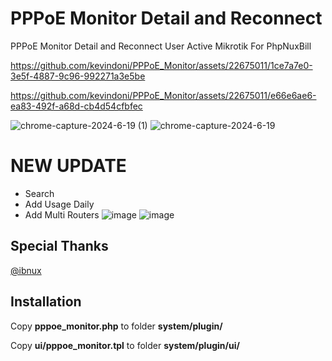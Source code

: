 # PPPoE Monitor Detail and Reconnect

 PPPoE Monitor Detail and Reconnect User Active Mikrotik For PhpNuxBill

https://github.com/kevindoni/PPPoE_Monitor/assets/22675011/1ce7a7e0-3e5f-4887-9c96-992271a3e5be



https://github.com/kevindoni/PPPoE_Monitor/assets/22675011/e66e6ae6-ea83-492f-a68d-cb4d54cfbfec

![chrome-capture-2024-6-19 (1)](https://github.com/kevindoni/PPPoE_Monitor/assets/22675011/094c4a7f-3cbb-4e4d-967b-18ced6603c4a)
![chrome-capture-2024-6-19](https://github.com/kevindoni/PPPoE_Monitor/assets/22675011/aad49b18-9ee1-4ba2-97be-069c7e1b585e)


# NEW UPDATE 
- Search
- Add Usage Daily
- Add Multi Routers
![image](https://github.com/kevindoni/PPPoE_Monitor/assets/22675011/2e484d8d-bb90-4a80-9eab-790b79eb6251)
![image](https://github.com/kevindoni/PPPoE_Monitor/assets/22675011/bca89d46-3bd8-42e6-8456-482ad6d45c2a)


## Special Thanks

[@ibnux](https://t.me/ibnux)


## Installation

Copy **pppoe_monitor.php** to folder **system/plugin/**

Copy **ui/pppoe_monitor.tpl** to folder **system/plugin/ui/**
